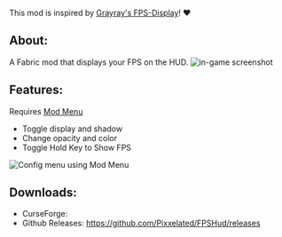 This mod is inspired by [Grayray's FPS-Display](https://github.com/Grayray75/FPS-Display/releases)! ❤️

## About:
A Fabric mod that displays your FPS on the HUD.
![in-game screenshot](https://i.imgur.com/YE0XOTs.png)

## Features:
Requires [Mod Menu](https://github.com/TerraformersMC/ModMenu)
* Toggle display and shadow
* Change opacity and color
* Toggle Hold Key to Show FPS

![Config menu using Mod Menu](https://i.imgur.com/KW7Tnbi.png)

## Downloads:
* CurseForge:
* Github Releases: https://github.com/Pixxelated/FPSHud/releases
